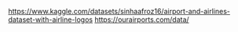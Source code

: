 https://www.kaggle.com/datasets/sinhaafroz16/airport-and-airlines-dataset-with-airline-logos
https://ourairports.com/data/